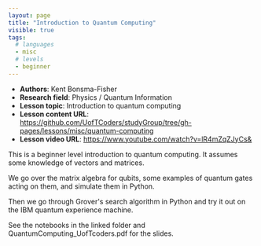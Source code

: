 ```yaml
---
layout: page
title: "Introduction to Quantum Computing"
visible: true
tags:
  # languages
  - misc
  # levels
  - beginner
---
```


<!-- change visible to true if you want it on the site -->
<!-- remove any tags listed above that are not relevant -->

 - **Authors**: Kent Bonsma-Fisher
 - **Research field**: Physics / Quantum Information
 - **Lesson topic**: Introduction to quantum computing
 - **Lesson content URL**: https://github.com/UofTCoders/studyGroup/tree/gh-pages/lessons/misc/quantum-computing
 - **Lesson video URL**: https://www.youtube.com/watch?v=lR4mZqZJyCs&

This is a beginner level introduction to quantum computing. It assumes some knowledge of vectors and matrices.

We go over the matrix algebra for qubits, some examples of quantum gates acting on them, and simulate them in Python. 

Then we go through Grover's search algorithm in Python and try it out on the IBM quantum experience machine.

See the notebooks in the linked folder and QuantumComputing_UofTcoders.pdf for the slides.
